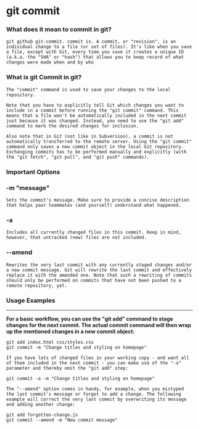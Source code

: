 # git commit

### What does it mean to commit in git?
`git github git-commit. commit is. A commit, or "revision", is an individual change to a file (or set of files). It's like when you save a file, except with Git, every time you save it creates a unique ID (a.k.a. the "SHA" or "hash") that allows you to keep record of what changes were made when and by who`

### What is git Commit in git?
`The "commit" command is used to save your changes to the local repository.`

`Note that you have to explicitly tell Git which changes you want to include in a commit before running the "git commit" command. This means that a file won't be automatically included in the next commit just because it was changed. Instead, you need to use the "git add" command to mark the desired changes for inclusion.`

`Also note that in Git (not like in Subversion), a commit is not automatically transferred to the remote server. Using the "git commit" command only saves a new commit object in the local Git repository. Exchanging commits has to be performed manually and explicitly (with the "git fetch", "git pull", and "git push" commands).`

### Important Options

### -m "message"
`Sets the commit's message. Make sure to provide a concise description that helps your teammates (and yourself) understand what happened.`

### -a
`Includes all currently changed files in this commit. Keep in mind, however, that untracked (new) files are not included.`

### --amend
`Rewrites the very last commit with any currently staged changes and/or a new commit message. Git will rewrite the last commit and effectively replace it with the amended one. Note that such a rewriting of commits should only be performed on commits that have not been pushed to a remote repository, yet.`

### Usage Examples
<hr>

**For a basic workflow, you can use the "git add" command to stage changes for the next commit. The actual commit command will then wrap up the mentioned changes in a new commit object:**

<pre><code>git add index.html css/styles.css
git commit -m "Change titles and styling on homepage"</code></pre>
`If you have lots of changed files in your working copy - and want all of them included in the next commit - you can make use of the "-a" parameter and thereby omit the "git add" step:`
<pre><code>git commit -a -m "Change titles and styling on homepage"</code></pre>

`The "--amend" option comes in handy, for example, when you mistyped the last commit's message or forgot to add a change. The following example will correct the very last commit by overwriting its message and adding another change:`

<pre><code>git add forgotten-change.js
git commit --amend -m "New commit message"</code></pre>
